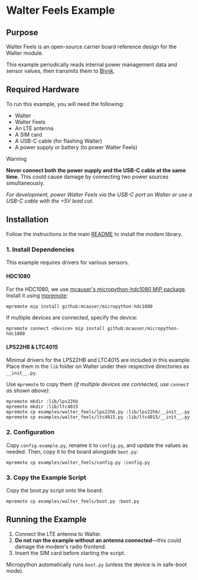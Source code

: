 # Walter Feels Example

## Purpose

Walter Feels is an open-source carrier board reference design for the Walter module.

This example periodically reads internal power management data and sensor values, then transmits them to [Blynk](https://blynk.cloud).

## Required Hardware

To run this example, you will need the following:

- Walter
- Walter Feels
- An LTE antenna
- A SIM card
- A USB-C cable (for flashing Walter)
- A power supply or battery (to power Walter Feels)

> [!WARNING]
> **Never connect both the power supply and the USB-C cable at the same time.**
> This could cause damage by connecting two power sources simultaneously.
>
> *For development, power Walter Feels via the USB-C port on Walter or use a USB-C cable with the +5V lead cut.*

## Installation

Follow the instructions in the main [README](../../README.md) to install the modem library.

### 1. Install Dependencies

This example requires drivers for various sensors.

#### HDC1080

For the HDC1080, we use [mcauser's micropython-hdc1080 MIP package](https://github.com/mcauser/micropython-hdc1080).
Install it using [mpremote](https://docs.micropython.org/en/latest/reference/mpremote.html):

```shell
mpremote mip install github:mcauser/micropython-hdc1080
```

If multiple devices are connected, specify the device:

```shell
mpremote connect <device> mip install github:mcauser/micropython-hdc1080
```

#### LPS22HB & LTC4015

Minimal drivers for the LPS22HB and LTC4015 are included in this example.
Place them in the `lib` folder on Walter under their respective directories as `__init__.py`.

Use `mpremote` to copy them *(if multiple devices are connected, use `connect` as shown above)*:

```shell
mpremote mkdir :lib/lps22hb
mpremote mkdir :lib/ltc4015
mpremote cp examples/walter_feels/lps22hb.py :lib/lps22hb/__init__.py
mpremote cp examples/walter_feels/ltc4015.py :lib/ltc4015/__init__.py
```

### 2. Configuration

Copy `config.example.py`, rename it to `config.py`, and update the values as needed.
Then, copy it to the board alongside `boot.py`:

```shell
mpremote cp examples/walter_feels/config.py :config.py
```

### 3. Copy the Example Script

Copy the boot.py script onto the board:

```shell
mpremote cp examples/walter_feels/boot.py :boot.py
```

## Running the Example

1. Connect the LTE antenna to Walter.
2. **Do not run the example without an antenna connected**—this could damage the modem's radio frontend.
3. Insert the SIM card before starting the script.

Micropython automatically runs `boot.py` (unless the device is in safe-boot mode).

